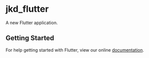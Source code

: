 # jkd_flutter

A new Flutter application.

## Getting Started

For help getting started with Flutter, view our online
[documentation](https://flutter.io/).
